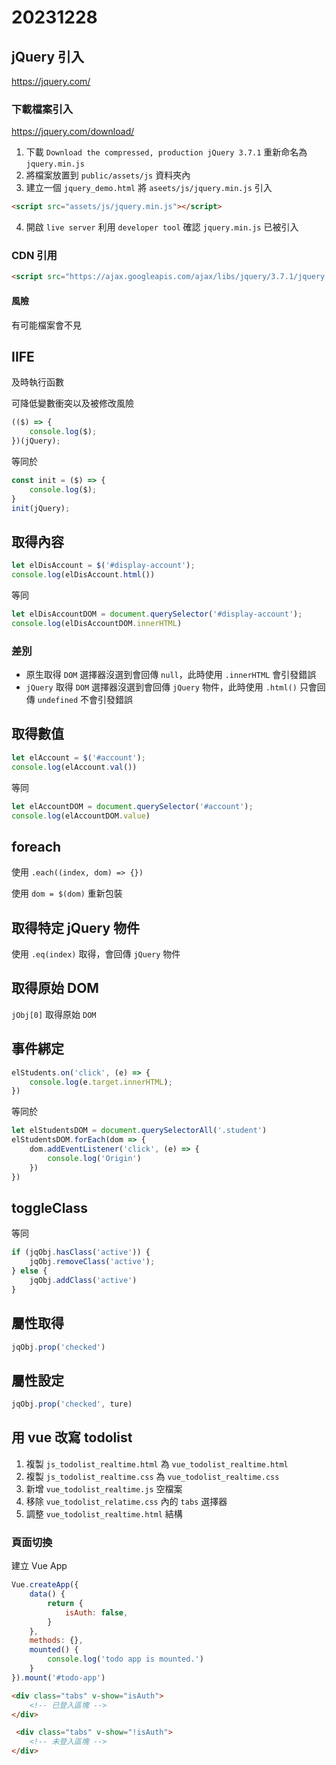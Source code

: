 # 20231228

## jQuery 引入

https://jquery.com/

### 下載檔案引入

https://jquery.com/download/

1. 下載 `Download the compressed, production jQuery 3.7.1` 重新命名為 `jquery.min.js`
2. 將檔案放置到 `public/assets/js` 資料夾內
3. 建立一個 `jquery_demo.html` 將 `aseets/js/jquery.min.js` 引入

```html
<script src="assets/js/jquery.min.js"></script>
```

4. 開啟 `live server` 利用 `developer tool` 確認 `jquery.min.js` 已被引入


### CDN 引用

```html
<script src="https://ajax.googleapis.com/ajax/libs/jquery/3.7.1/jquery.min.js"></script>
```

#### 風險

有可能檔案會不見

## IIFE

及時執行函數

可降低變數衝突以及被修改風險

```js
(($) => {
    console.log($);
})(jQuery);
```

等同於

```js
const init = ($) => {
    console.log($);
}
init(jQuery);
```

## 取得內容

```js
let elDisAccount = $('#display-account');
console.log(elDisAccount.html())
```

等同

```js
let elDisAccountDOM = document.querySelector('#display-account');
console.log(elDisAccountDOM.innerHTML)
```

### 差別

- 原生取得 `DOM` 選擇器沒選到會回傳 `null`，此時使用 `.innerHTML` 會引發錯誤
- `jQuery` 取得 `DOM` 選擇器沒選到會回傳 `jQuery` 物件，此時使用 `.html()` 只會回傳 `undefined` 不會引發錯誤

## 取得數值

```js
let elAccount = $('#account');
console.log(elAccount.val())
```

等同

```js
let elAccountDOM = document.querySelector('#account');
console.log(elAccountDOM.value)
```

## foreach

使用 `.each((index, dom) => {})`

使用 `dom = $(dom)` 重新包裝


## 取得特定 jQuery 物件

使用 `.eq(index)` 取得，會回傳 `jQuery` 物件

## 取得原始 DOM

`jObj[0]` 取得原始 `DOM`

## 事件綁定

```js
elStudents.on('click', (e) => {
    console.log(e.target.innerHTML);
})
```

等同於

```js
let elStudentsDOM = document.querySelectorAll('.student')
elStudentsDOM.forEach(dom => {
    dom.addEventListener('click', (e) => {
        console.log('Origin')
    })
})
```

## toggleClass

等同

```js
if (jqObj.hasClass('active')) {
    jqObj.removeClass('active');
} else {
    jqObj.addClass('active')
}
```

## 屬性取得

```js
jqObj.prop('checked')
```

## 屬性設定

```js
jqObj.prop('checked', ture)
```

## 用 vue 改寫 todolist

1. 複製 `js_todolist_realtime.html` 為 `vue_todolist_realtime.html`
2. 複製 `js_todolist_realtime.css` 為 `vue_todolist_realtime.css`
3. 新增 `vue_todolist_realtime.js` 空檔案
4. 移除 `vue_todolist_relatime.css` 內的 `tabs` 選擇器
5. 調整 `vue_todolist_realtime.html` 結構

### 頁面切換

建立 Vue App

```js
Vue.createApp({
    data() {
        return {
            isAuth: false,
        }
    },
    methods: {},
    mounted() {
        console.log('todo app is mounted.')
    }
}).mount('#todo-app')
```

```html
<div class="tabs" v-show="isAuth">
    <!-- 已登入區塊 -->
</div>

 <div class="tabs" v-show="!isAuth">
    <!-- 未登入區塊 -->
</div>
```